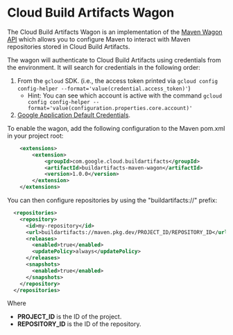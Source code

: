 # Cloud Build Artifacts Wagon

The Cloud Build Artifacts Wagon is an implementation of the
[Maven Wagon API](https://maven.apache.org/wagon/) which allows you to configure Maven to interact
with Maven repositories stored in Cloud Build Artifacts.

The wagon will authenticate to Cloud Build Artifacts using credentials from the environment. It will
search for credentials in the following order:
1. From the `gcloud` SDK. (i.e., the access token printed via `gcloud config config-helper --format='value(credential.access_token)'`)
    * Hint: You can see which account is active with the command `gcloud config config-helper --format='value(configuration.properties.core.account)'`
1. [Google Application Default Credentials](https://developers.google.com/accounts/docs/application-default-credentials).


To enable the wagon, add the following configuration to the Maven pom.xml in your project root:

```xml
    <extensions>
        <extension>
            <groupId>com.google.cloud.buildartifacts</groupId>
            <artifactId>buildartifacts-maven-wagon</artifactId>
            <version>1.0.0</version>
        </extension>
    </extensions>
```

You can then configure repositories by using the "buildartifacts://" prefix:

```xml
  <repositories>
    <repository>
      <id>my-repository</id>
      <url>buildartifacts://maven.pkg.dev/PROJECT_ID/REPOSITORY_ID</url>
      <releases>
        <enabled>true</enabled>
        <updatePolicy>always</updatePolicy>
      </releases>
      <snapshots>
        <enabled>true</enabled>
      </snapshots>
    </repository>
  </repositories>
```

Where
* **PROJECT_ID** is the ID of the project.
* **REPOSITORY_ID** is the ID of the repository.
